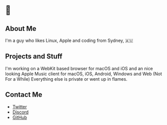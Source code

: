 # 👋

## About Me
I'm a guy who likes Linux, Apple and coding from Sydney, 🇦🇺

## Projects and Stuff
I'm working on a WebKit based browser for macOS and iOS and an nice looking Apple Music client for macOS, iOS, Android, Windows and Web (Not For a While) Everything else is private or went up in flames.

## Contact Me 
- [Twitter](https://twitter.com/appleshoops)
- [Discord](discord.gg/4HY7xY5p)
- [GitHub](https://github.com/appleshoops)
